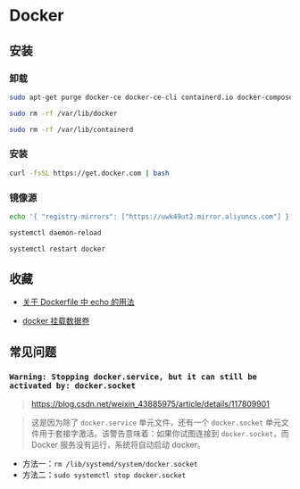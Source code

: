 # Docker

## 安装

### 卸载

```bash
sudo apt-get purge docker-ce docker-ce-cli containerd.io docker-compose-plugin

sudo rm -rf /var/lib/docker

sudo rm -rf /var/lib/containerd
```

### 安装

```bash
curl -fsSL https://get.docker.com | bash
```

### 镜像源

```bash
echo '{ "registry-mirrors": ["https://uwk49ut2.mirror.aliyuncs.com"] }' > /etc/docker/daemon.json

systemctl daemon-reload

systemctl restart docker
```

## 收藏

- [关于 Dockerfile 中 echo 的用法](https://www.jianshu.com/p/7c7c6c2c6f6b#comments)

- [docker 挂载数据卷](https://www.cnblogs.com/kerwincui/p/12544603.html)

## 常见问题

### `Warning: Stopping docker.service, but it can still be activated by: docker.socket`

> https://blog.csdn.net/weixin_43885975/article/details/117809901

> 这是因为除了 `docker.service` 单元文件，还有一个 `docker.socket` 单元文件用于套接字激活。该警告意味着：如果你试图连接到 `docker.socket`，而 Docker 服务没有运行，系统将自动启动 docker。

- 方法一：`rm /lib/systemd/system/docker.socket`
- 方法二：`sudo systemctl stop docker.socket`
